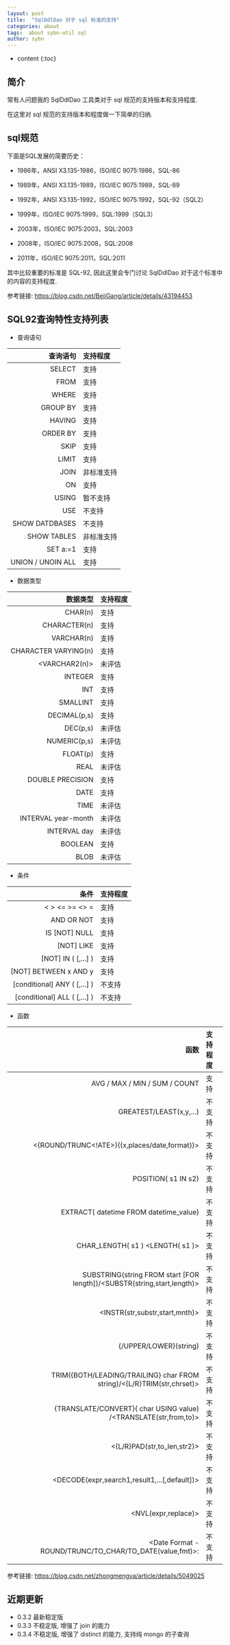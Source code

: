 ```yaml
---
layout: post
title:  "SqlDdlDao 对于 sql 标准的支持"
categories: about
tags:  about sybn-util sql
author: sybn
---
```


* content
{:toc}

## 简介
常有人问题我的 SqlDdlDao 工具类对于 sql 规范的支持版本和支持程度.

在这里对 sql 规范的支持版本和程度做一下简单的归纳.




## sql规范

下面是SQL发展的简要历史：

* 1986年，ANSI X3.135-1986，ISO/IEC 9075:1986，SQL-86

* 1989年，ANSI X3.135-1989，ISO/IEC 9075:1989，SQL-89

* 1992年，ANSI X3.135-1992，ISO/IEC 9075:1992，SQL-92（SQL2）

* 1999年，ISO/IEC 9075:1999，SQL:1999（SQL3）

* 2003年，ISO/IEC 9075:2003，SQL:2003

* 2008年，ISO/IEC 9075:2008，SQL:2008

* 2011年，ISO/IEC 9075:2011，SQL:2011

其中比较重要的标准是 SQL-92, 因此这里会专门讨论 SqlDdlDao 对于这个标准中的内容的支持程度.

参考链接: https://blog.csdn.net/BeiiGang/article/details/43194453


## SQL92查询特性支持列表

* 查询语句

查询语句|支持程度
-:|:-
SELECT|支持
FROM|支持
WHERE|支持
GROUP BY|支持
HAVING|支持
ORDER BY|支持
SKIP|支持
LIMIT|支持
JOIN|非标准支持
ON|支持
USING|暂不支持
USE|不支持
SHOW DATDBASES|不支持
SHOW TABLES|非标准支持
SET a:=1|支持
UNION / UNOIN ALL|支持

* 数据类型

数据类型|支持程度
-:|:-
CHAR(n)|支持
CHARACTER(n)|支持
VARCHAR(n)|支持
CHARACTER VARYING(n)|支持
<VARCHAR2(n)>|未评估
INTEGER|支持
INT|支持
SMALLINT|支持
DECIMAL(p,s)|支持
DEC(p,s)|未评估
NUMERIC(p,s)|未评估
FLOAT(p)|支持
REAL|未评估
DOUBLE PRECISION|支持
DATE|支持
TIME|未评估
INTERVAL year-month|未评估
INTERVAL day|未评估
BOOLEAN|支持
BLOB|未评估

* 条件
 
 条件|支持程度
-:|:-
< > <= >= <> =|支持
AND OR NOT|支持
IS [NOT] NULL|支持
[NOT] LIKE|支持
[NOT] IN ( [,...] )|支持
[NOT] BETWEEN x AND y|支持
[conditional] ANY ( [,...] )|不支持
[conditional] ALL ( [,...] )|不支持
 
* 函数

 函数|支持程度
-:|:-
AVG / MAX / MIN / SUM / COUNT|支持
GREATEST/LEAST(x,y,...)|不支持
<{ROUND/TRUNC<!ATE>}({x,places/date,format})>|不支持
POSITION( s1 IN s2)|不支持
EXTRACT( datetime FROM datetime_value)|不支持
CHAR_LENGTH( s1 ) <LENGTH( s1 )>|不支持
SUBSTRING(string FROM start [FOR length])/<SUBSTR(string,start,length)>|不支持
<INSTR(str,substr,start,mnth)>|不支持
{<INITCAP>/UPPER/LOWER}(string)|不支持
TRIM({BOTH/LEADING/TRAILING} char FROM string)/<{L/R}TRIM(str,chrset)>|不支持
{TRANSLATE/CONVERT}( char USING value) /<TRANSLATE(str,from,to)>|不支持
<{L/R}PAD(str,to_len,str2)>|不支持
<DECODE(expr,search1,result1,...[,default])>|不支持
<NVL(expr,replace)>|不支持
<Date Format - ROUND/TRUNC/TO_CHAR/TO_DATE(value,fmt)>: |不支持

参考链接: https://blog.csdn.net/zhongmengya/article/details/5049025

  
## 近期更新
- 0.3.2 最新稳定版
- 0.3.3 不稳定版, 增强了 join 的能力
- 0.3.4 不稳定版, 增强了 distinct 的能力, 支持纯 mongo 的子查询
